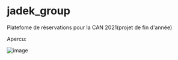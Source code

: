 # jadek_group
Platefome de réservations pour la CAN 2021(projet de fin d'année)

Apercu:

![image](https://user-images.githubusercontent.com/52467281/129401472-c6c8d865-8c74-40fb-ba33-7487d8edafe0.png)

